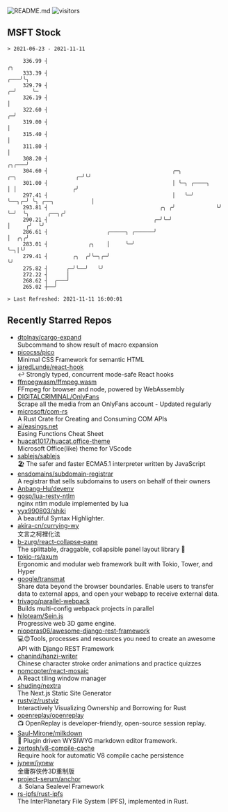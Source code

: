 ![README.md](https://github.com/Gerhut/Gerhut/workflows/README.md/badge.svg)
![visitors](https://visitors.vercel.app/Gerhut/Gerhut?token=8cf69d1f6813d272ef062726b6070c9be4ff72038cfe5a7ded7384a8da65d866)

## MSFT Stock

```
> 2021-06-23 - 2021-11-11

     336.99 ┤                                                                                               ╭╮   
     333.39 ┤                                                                                           ╭───╯╰╮  
     329.79 ┤                                                                                         ╭─╯     ╰─ 
     326.19 ┤                                                                                         │          
     322.60 ┤                                                                                       ╭─╯          
     319.00 ┤                                                                                       │            
     315.40 ┤                                                                                       │            
     311.80 ┤                                                                                       │            
     308.20 ┤                                                                                 ╭╮╭───╯            
     304.60 ┤                                        ╭─╮              ╭─╮                   ╭─╯╰╯                
     301.00 ┤                                        │ ╰─╮ ╭────╮     │ │                  ╭╯                    
     297.41 ┤                                        │   ╰─╯    ╰──╮╭─╯ ╰╮ ╭──╮            │                     
     293.81 ┤                                    ╭╮ ╭╯             ╰╯    ╰─╯  ╰╮      ╭──╮╭╯                     
     290.21 ┤                                  ╭─╯╰─╯                          │     ╭╯  ╰╯                      
     286.61 ┤                   ╭─────╮ ╭──────╯                               │  ╭╮╭╯                           
     283.01 ┤             ╭╮    │     ╰─╯                                      ╰─╮│╰╯                            
     279.41 ┤        ╭╮  ╭╯╰─╮╭─╯                                                ╰╯                              
     275.82 ┤      ╭─╯╰──╯   ╰╯                                                                                  
     272.22 ┤      │                                                                                             
     268.62 ┤  ╭───╯                                                                                             
     265.02 ┼──╯                                                                                                 

> Last Refreshed: 2021-11-11 16:00:01
```

## Recently Starred Repos

- [dtolnay/cargo-expand](https://github.com/dtolnay/cargo-expand)  
  Subcommand to show result of macro expansion
- [picocss/pico](https://github.com/picocss/pico)  
  Minimal CSS Framework for semantic HTML
- [jaredLunde/react-hook](https://github.com/jaredLunde/react-hook)  
  ↩ Strongly typed, concurrent mode-safe React hooks
- [ffmpegwasm/ffmpeg.wasm](https://github.com/ffmpegwasm/ffmpeg.wasm)  
  FFmpeg for browser and node, powered by WebAssembly
- [DIGITALCRIMINAL/OnlyFans](https://github.com/DIGITALCRIMINAL/OnlyFans)  
  Scrape all the media from an OnlyFans account - Updated regularly
- [microsoft/com-rs](https://github.com/microsoft/com-rs)  
  A Rust Crate for Creating and Consuming COM APIs
- [ai/easings.net](https://github.com/ai/easings.net)  
  Easing Functions Cheat Sheet
- [huacat1017/huacat.office-theme](https://github.com/huacat1017/huacat.office-theme)  
  Microsoft Office(like) theme for VScode
- [sablejs/sablejs](https://github.com/sablejs/sablejs)  
  🏖️ The safer and faster ECMA5.1 interpreter written by JavaScript
- [ensdomains/subdomain-registrar](https://github.com/ensdomains/subdomain-registrar)  
  A registrar that sells subdomains to users on behalf of their owners
- [Anbang-Hu/devenv](https://github.com/Anbang-Hu/devenv)  
- [gosp/lua-resty-ntlm](https://github.com/gosp/lua-resty-ntlm)  
  nginx ntlm module implemented by lua
- [yyx990803/shiki](https://github.com/yyx990803/shiki)  
  A beautiful Syntax Highlighter.
- [akira-cn/currying-wy](https://github.com/akira-cn/currying-wy)  
  文言之柯裡化法
- [b-zurg/react-collapse-pane](https://github.com/b-zurg/react-collapse-pane)  
  The splittable, draggable, collapsible panel layout library 🎉
- [tokio-rs/axum](https://github.com/tokio-rs/axum)  
  Ergonomic and modular web framework built with Tokio, Tower, and Hyper
- [google/transmat](https://github.com/google/transmat)  
  Share data beyond the browser boundaries. Enable users to transfer data to external apps, and open your webapp to receive external data.
- [trivago/parallel-webpack](https://github.com/trivago/parallel-webpack)  
  Builds multi-config webpack projects in parallel
- [hiloteam/Sein.js](https://github.com/hiloteam/Sein.js)  
  Progressive web 3D game engine.
- [nioperas06/awesome-django-rest-framework](https://github.com/nioperas06/awesome-django-rest-framework)  
   💻😍Tools, processes and resources you need to create an awesome API with Django REST Framework
- [chanind/hanzi-writer](https://github.com/chanind/hanzi-writer)  
  Chinese character stroke order animations and practice quizzes
- [nomcopter/react-mosaic](https://github.com/nomcopter/react-mosaic)  
  A React tiling window manager
- [shuding/nextra](https://github.com/shuding/nextra)  
  The Next.js Static Site Generator
- [rustviz/rustviz](https://github.com/rustviz/rustviz)  
  Interactively Visualizing Ownership and Borrowing for Rust
- [openreplay/openreplay](https://github.com/openreplay/openreplay)  
  :tv: OpenReplay is developer-friendly, open-source session replay.
- [Saul-Mirone/milkdown](https://github.com/Saul-Mirone/milkdown)  
  🍼 Plugin driven WYSIWYG  markdown editor framework.
- [zertosh/v8-compile-cache](https://github.com/zertosh/v8-compile-cache)  
  Require hook for automatic V8 compile cache persistence
- [jynew/jynew](https://github.com/jynew/jynew)  
  金庸群侠传3D重制版
- [project-serum/anchor](https://github.com/project-serum/anchor)  
  ⚓ Solana Sealevel Framework
- [rs-ipfs/rust-ipfs](https://github.com/rs-ipfs/rust-ipfs)  
  The InterPlanetary File System (IPFS), implemented in Rust.
